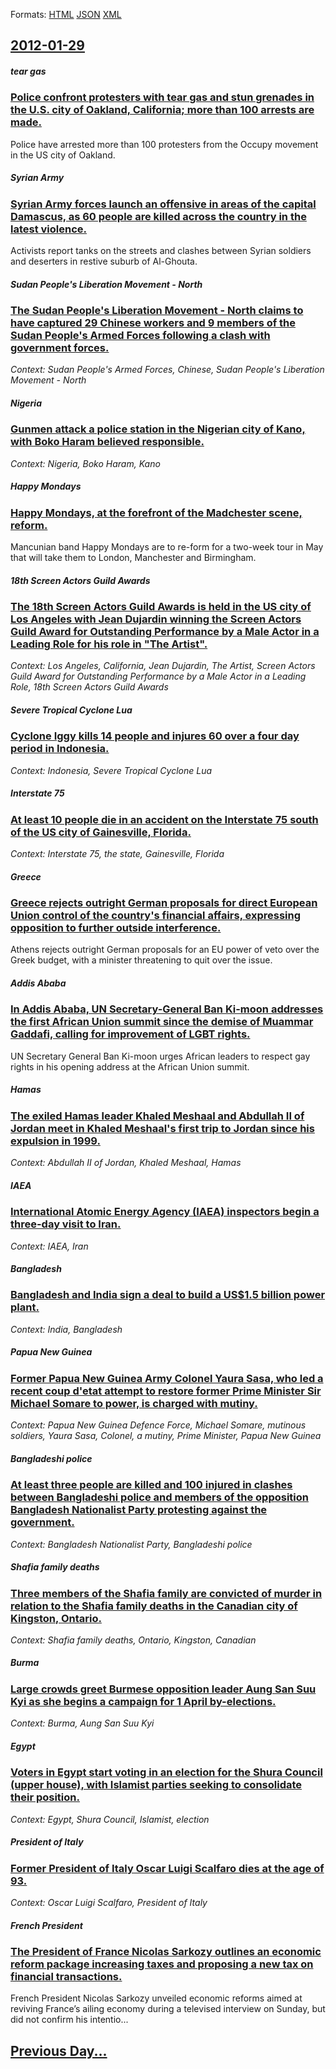 
Formats: [HTML](2012/01/29/index.html)  [JSON](2012/01/29/index.json)  [XML](2012/01/29/index.xml)  

## [2012-01-29](/news/2012/01/29/index.md)

##### tear gas
### [Police confront protesters with tear gas and stun grenades in the U.S. city of Oakland, California; more than 100 arrests are made. ](/news/2012/01/29/police-confront-protesters-with-tear-gas-and-stun-grenades-in-the-u-s-city-of-oakland-california-more-than-100-arrests-are-made.md)
Police have arrested more than 100 protesters from the Occupy movement in the US city of Oakland.

##### Syrian Army
### [Syrian Army forces launch an offensive in areas of the capital Damascus, as 60 people are killed across the country in the latest violence. ](/news/2012/01/29/syrian-army-forces-launch-an-offensive-in-areas-of-the-capital-damascus-as-60-people-are-killed-across-the-country-in-the-latest-violence.md)
Activists report tanks on the streets and clashes between Syrian soldiers and deserters in restive suburb of Al-Ghouta.

##### Sudan People's Liberation Movement - North
### [The Sudan People's Liberation Movement - North claims to have captured 29 Chinese workers and 9 members of the Sudan People's Armed Forces following a clash with government forces. ](/news/2012/01/29/the-sudan-people-s-liberation-movement-north-claims-to-have-captured-29-chinese-workers-and-9-members-of-the-sudan-people-s-armed-forces-f.md)
_Context: Sudan People's Armed Forces, Chinese, Sudan People's Liberation Movement - North_

##### Nigeria
### [Gunmen attack a police station in the Nigerian city of Kano, with Boko Haram believed responsible. ](/news/2012/01/29/gunmen-attack-a-police-station-in-the-nigerian-city-of-kano-with-boko-haram-believed-responsible.md)
_Context: Nigeria, Boko Haram, Kano_

##### Happy Mondays
### [Happy Mondays, at the forefront of the Madchester scene, reform. ](/news/2012/01/29/happy-mondays-at-the-forefront-of-the-madchester-scene-reform.md)
Mancunian band Happy Mondays are to re-form for a two-week tour in May that will take them to London, Manchester and Birmingham.

##### 18th Screen Actors Guild Awards
### [The 18th Screen Actors Guild Awards is held in the US city of Los Angeles with Jean Dujardin winning the Screen Actors Guild Award for Outstanding Performance by a Male Actor in a Leading Role for his role in "The Artist". ](/news/2012/01/29/the-18th-screen-actors-guild-awards-is-held-in-the-us-city-of-los-angeles-with-jean-dujardin-winning-the-screen-actors-guild-award-for-outst.md)
_Context: Los Angeles, California, Jean Dujardin, The Artist, Screen Actors Guild Award for Outstanding Performance by a Male Actor in a Leading Role, 18th Screen Actors Guild Awards_

##### Severe Tropical Cyclone Lua
### [Cyclone Iggy kills 14 people and injures 60 over a four day period in Indonesia. ](/news/2012/01/29/cyclone-iggy-kills-14-people-and-injures-60-over-a-four-day-period-in-indonesia.md)
_Context: Indonesia, Severe Tropical Cyclone Lua_

##### Interstate 75
### [At least 10 people die in an accident on the Interstate 75 south of the US city of Gainesville, Florida. ](/news/2012/01/29/at-least-10-people-die-in-an-accident-on-the-interstate-75-south-of-the-us-city-of-gainesville-florida.md)
_Context: Interstate 75, the state, Gainesville, Florida_

##### Greece
### [Greece rejects outright German proposals for direct European Union control of the country's financial affairs, expressing opposition to further outside interference. ](/news/2012/01/29/greece-rejects-outright-german-proposals-for-direct-european-union-control-of-the-country-s-financial-affairs-expressing-opposition-to-furt.md)
Athens rejects outright German proposals for an EU power of veto over the Greek budget, with a minister threatening to quit over the issue.

##### Addis Ababa
### [In Addis Ababa, UN Secretary-General Ban Ki-moon addresses the first African Union summit since the demise of Muammar Gaddafi, calling for improvement of LGBT rights. ](/news/2012/01/29/in-addis-ababa-un-secretary-general-ban-ki-moon-addresses-the-first-african-union-summit-since-the-demise-of-muammar-gaddafi-calling-for-i.md)
UN Secretary General Ban Ki-moon urges African leaders to respect gay rights in his opening address at the African Union summit.

##### Hamas
### [The exiled Hamas leader Khaled Meshaal and Abdullah II of Jordan meet in Khaled Meshaal's first trip to Jordan since his expulsion in 1999. ](/news/2012/01/29/the-exiled-hamas-leader-khaled-meshaal-and-abdullah-ii-of-jordan-meet-in-khaled-meshaal-s-first-trip-to-jordan-since-his-expulsion-in-1999.md)
_Context: Abdullah II of Jordan, Khaled Meshaal, Hamas_

##### IAEA
### [International Atomic Energy Agency (IAEA) inspectors begin a three-day visit to Iran. ](/news/2012/01/29/international-atomic-energy-agency-iaea-inspectors-begin-a-three-day-visit-to-iran.md)
_Context: IAEA, Iran_

##### Bangladesh
### [Bangladesh and India sign a deal to build a US$1.5 billion power plant. ](/news/2012/01/29/bangladesh-and-india-sign-a-deal-to-build-a-us-1-5-billion-power-plant.md)
_Context: India, Bangladesh_

##### Papua New Guinea
### [Former Papua New Guinea Army Colonel Yaura Sasa, who led a recent coup d'etat attempt to restore former Prime Minister Sir Michael Somare to power, is charged with mutiny. ](/news/2012/01/29/former-papua-new-guinea-army-colonel-yaura-sasa-who-led-a-recent-coup-d-a-c-tat-attempt-to-restore-former-prime-minister-sir-michael-somare-t.md)
_Context: Papua New Guinea Defence Force, Michael Somare, mutinous soldiers, Yaura Sasa, Colonel, a mutiny, Prime Minister, Papua New Guinea_

##### Bangladeshi police
### [At least three people are killed and 100 injured in clashes between Bangladeshi police and members of the opposition Bangladesh Nationalist Party protesting against the government. ](/news/2012/01/29/at-least-three-people-are-killed-and-100-injured-in-clashes-between-bangladeshi-police-and-members-of-the-opposition-bangladesh-nationalist.md)
_Context: Bangladesh Nationalist Party, Bangladeshi police_

##### Shafia family deaths
### [Three members of the Shafia family are convicted of murder in relation to the Shafia family deaths in the Canadian city of Kingston, Ontario. ](/news/2012/01/29/three-members-of-the-shafia-family-are-convicted-of-murder-in-relation-to-the-shafia-family-deaths-in-the-canadian-city-of-kingston-ontario.md)
_Context: Shafia family deaths, Ontario, Kingston, Canadian_

##### Burma
### [Large crowds greet Burmese opposition leader Aung San Suu Kyi as she begins a campaign for 1 April by-elections. ](/news/2012/01/29/large-crowds-greet-burmese-opposition-leader-aung-san-suu-kyi-as-she-begins-a-campaign-for-1-april-by-elections.md)
_Context: Burma, Aung San Suu Kyi_

##### Egypt
### [Voters in Egypt start voting in an election for the Shura Council (upper house), with Islamist parties seeking to consolidate their position. ](/news/2012/01/29/voters-in-egypt-start-voting-in-an-election-for-the-shura-council-upper-house-with-islamist-parties-seeking-to-consolidate-their-position.md)
_Context: Egypt, Shura Council, Islamist, election_

##### President of Italy
### [Former President of Italy Oscar Luigi Scalfaro dies at the age of 93. ](/news/2012/01/29/former-president-of-italy-oscar-luigi-scalfaro-dies-at-the-age-of-93.md)
_Context: Oscar Luigi Scalfaro, President of Italy_

##### French President
### [The President of France Nicolas Sarkozy outlines an economic reform package increasing taxes and proposing a new tax on financial transactions. ](/news/2012/01/29/the-president-of-france-nicolas-sarkozy-outlines-an-economic-reform-package-increasing-taxes-and-proposing-a-new-tax-on-financial-transactio.md)
French&#x20;President&#x20;Nicolas&#x20;Sarkozy&#x20;unveiled&#x20;economic&#x20;reforms&#x20;aimed&#x20;at&#x20;reviving&#x20;France&#x2019;s&#x20;ailing&#x20;economy&#x20;during&#x20;a&#x20;televised&#x20;interview&#x20;on&#x20;Sunday,&#x20;but&#x20;did&#x20;not&#x20;confirm&#x20;his&#x20;intentio...

## [Previous Day...](/news/2012/01/28/index.md)

